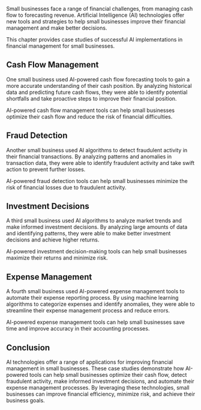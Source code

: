 

Small businesses face a range of financial challenges, from managing cash flow to forecasting revenue. Artificial Intelligence (AI) technologies offer new tools and strategies to help small businesses improve their financial management and make better decisions.

This chapter provides case studies of successful AI implementations in financial management for small businesses.

Cash Flow Management
--------------------

One small business used AI-powered cash flow forecasting tools to gain a more accurate understanding of their cash position. By analyzing historical data and predicting future cash flows, they were able to identify potential shortfalls and take proactive steps to improve their financial position.

AI-powered cash flow management tools can help small businesses optimize their cash flow and reduce the risk of financial difficulties.

Fraud Detection
---------------

Another small business used AI algorithms to detect fraudulent activity in their financial transactions. By analyzing patterns and anomalies in transaction data, they were able to identify fraudulent activity and take swift action to prevent further losses.

AI-powered fraud detection tools can help small businesses minimize the risk of financial losses due to fraudulent activity.

Investment Decisions
--------------------

A third small business used AI algorithms to analyze market trends and make informed investment decisions. By analyzing large amounts of data and identifying patterns, they were able to make better investment decisions and achieve higher returns.

AI-powered investment decision-making tools can help small businesses maximize their returns and minimize risk.

Expense Management
------------------

A fourth small business used AI-powered expense management tools to automate their expense reporting process. By using machine learning algorithms to categorize expenses and identify anomalies, they were able to streamline their expense management process and reduce errors.

AI-powered expense management tools can help small businesses save time and improve accuracy in their accounting processes.

Conclusion
----------

AI technologies offer a range of applications for improving financial management in small businesses. These case studies demonstrate how AI-powered tools can help small businesses optimize their cash flow, detect fraudulent activity, make informed investment decisions, and automate their expense management processes. By leveraging these technologies, small businesses can improve financial efficiency, minimize risk, and achieve their business goals.
